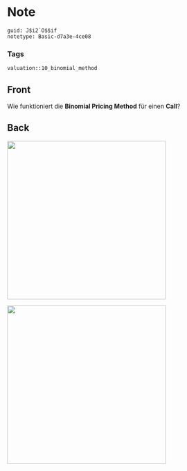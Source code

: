 # Note
```
guid: J$i2`O$$if
notetype: Basic-d7a3e-4ce08
```

### Tags
```
valuation::10_binomial_method
```

## Front
<p>Wie funktioniert die <b>Binomial Pricing Method</b> für einen
<b>Call</b>?

## Back
<p><img src="12qrcyYbbpiBBfSy5yvF.png" style="width: 366px;">
<p><img src="1tXaZpHTpNdBftVPh47J.png" style="width: 366px;">
